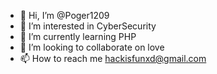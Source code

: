 - 👋 Hi, I’m @Poger1209
- 👀 I’m interested in CyberSecurity
- 🌱 I’m currently learning PHP
- 💞️ I’m looking to collaborate on love
- 📫 How to reach me hackisfunxd@gmail.com

<!---
Poger1209/Poger1209 is a ✨ special ✨ repository because its `README.md` (this file) appears on your GitHub profile.
You can click the Preview link to take a look at your changes.
--->
